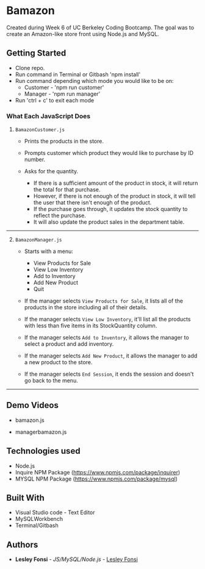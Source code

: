 # Bamazon

Created during Week 6 of UC Berkeley Coding Bootcamp. The goal was to create an Amazon-like store front using Node.js and MySQL.

## Getting Started

- Clone repo.
- Run command in Terminal or Gitbash 'npm install'
- Run command depending which mode you would like to be on:
    * Customer - 'npm run customer'
    * Manager - 'npm run manager'
- Run 'ctrl + c' to exit each mode

### What Each JavaScript Does

1. `BamazonCustomer.js`

    * Prints the products in the store.

    * Prompts customer which product they would like to purchase by ID number.

    * Asks for the quantity.

      * If there is a sufficient amount of the product in stock, it will return the total for that purchase.
      * However, if there is not enough of the product in stock, it will tell the user that there isn't enough of the product.
      * If the purchase goes through, it updates the stock quantity to reflect the purchase.
      * It will also update the product sales in the department table.

-----------------------

2. `BamazonManager.js`

    * Starts with a menu:
        * View Products for Sale
        * View Low Inventory
        * Add to Inventory
        * Add New Product
        * Quit

    * If the manager selects `View Products for Sale`, it lists all of the products in the store including all of their details.

    * If the manager selects `View Low Inventory`, it'll list all the products with less than five items in its StockQuantity column.

    * If the manager selects `Add to Inventory`, it allows the manager to select a product and add inventory.

    * If the manager selects `Add New Product`, it allows the manager to add a new product to the store.

    * If the manager selects `End Session`, it ends the session and doesn't go back to the menu.

------------------------

## Demo Videos

* bamazon.js 

* managerbamazon.js 


## Technologies used
- Node.js
- Inquire NPM Package (https://www.npmjs.com/package/inquirer)
- MYSQL NPM Package (https://www.npmjs.com/package/mysql)

## Built With

* Visual Studio code - Text Editor
* MySQLWorkbench
* Terminal/Gitbash

## Authors

* **Lesley Fonsi** - *JS/MySQL/Node.js* - [Lesley Fonsi](https://github.com/lesleyfon/bamazon)
